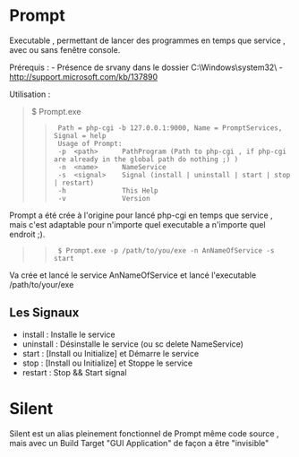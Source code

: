 Prompt
======

Executable , permettant de lancer des programmes en temps que service , avec ou sans fenêtre console.

Prérequis : 
	-	Présence de srvany dans le dossier C:\Windows\system32\ - http://support.microsoft.com/kb/137890
	
Utilisation :
>	$ Prompt.exe
>>		Path = php-cgi -b 127.0.0.1:9000, Name = PromptServices, Signal = help  
>>		Usage of Prompt:  
>>		-p  <path>      PathProgram (Path to php-cgi , if php-cgi are already in the global path do nothing ;) )  
>>		-n  <name>      NameService  
>>		-s  <signal>    Signal (install | uninstall | start | stop | restart)  
>>		-h              This Help  
>>		-v              Version  
		

Prompt a été crée à l'origine pour lancé php-cgi en temps que service , mais c'est adaptable pour n'importe quel executable a n'importe quel endroit ;).
>>		$ Prompt.exe -p /path/to/you/exe -n AnNameOfService -s start

Va crée et lancé le service AnNameOfService et lancé l'executable /path/to/your/exe

Les Signaux
-------
* install : Installe le service
* uninstall : Désinstalle le service (ou sc delete NameService)
* start : [Install ou Initialize] et Démarre le service
* stop : [Install ou Initialize] et Stoppe le service
* restart : Stop && Start signal

Silent
======

Silent est un alias pleinement fonctionnel de Prompt même code source , mais avec un Build Target "GUI Application" de façon a être "invisible"






